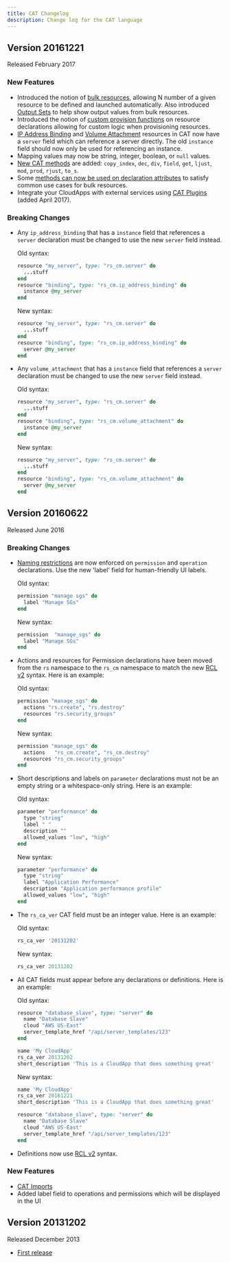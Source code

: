 ```yaml
---
title: CAT Changelog
description: Change log for the CAT language
---
```


## Version 20161221

Released February 2017

### New Features

* Introduced the notion of [bulk resources](v20161221/index.html#resources-bulk-resources), allowing N number of a given resource to be defined and launched automatically. Also introduced [Output Sets](v20161221/index.html#output-sets) to help show output values from bulk resources.
* Introduced the notion of [custom provision functions](v20161221/index.html#resources-custom-provision) on resource declarations allowing for custom logic when provisioning resources.
* [IP Address Binding](./v20161221/ss_CAT_resources.html#resources-ip_address_binding) and [Volume Attachment](./v20161221/ss_CAT_resources.html#resources-volume_attachment) resources in CAT now have a `server` field which can reference a server directly. The old `instance` field should now only be used for referencing an instance.
* Mapping values may now be string, integer, boolean, or `null` values.
* [New CAT methods](./v20161221/index.html#built-in-methods-and-other-keywords) are added: `copy_index`, `dec`, `div`, `field`, `get`, `ljust`, `mod`, `prod`, `rjust`, `to_s`.
* Some [methods can now be used on declaration attributes](v20161221/index.html#built-in-methods-and-other-keywords-using-cat-methods-on-attributes) to satisfy common use cases for bulk resources.
*  Integrate your CloudApps with external services using [CAT Plugins](/ss/guides/ss_plugins.html) (added April 2017).

### Breaking Changes

* Any `ip_address_binding` that has a `instance` field that references a `server` declaration must be changed to use the new `server` field instead. 

    Old syntax:
    ~~~ ruby
    resource "my_server", type: "rs_cm.server" do
      ...stuff
    end
    resource "binding", type: "rs_cm.ip_address_binding" do
      instance @my_server
    end
    ~~~

    New syntax:
    ~~~ ruby
    resource "my_server", type: "rs_cm.server" do
      ...stuff
    end
    resource "binding", type: "rs_cm.ip_address_binding" do
      server @my_server
    end
    ~~~

* Any `volume_attachment` that has a `instance` field that references a `server` declaration must be changed to use the new `server` field instead. 

    Old syntax:
    ~~~ ruby
    resource "my_server", type: "rs_cm.server" do
      ...stuff
    end
    resource "binding", type: "rs_cm.volume_attachment" do
      instance @my_server
    end
    ~~~

    New syntax:
    ~~~ ruby
    resource "my_server", type: "rs_cm.server" do
      ...stuff
    end
    resource "binding", type: "rs_cm.volume_attachment" do
      server @my_server
    end
    ~~~


## Version 20160622

Released June 2016

### Breaking Changes

* [Naming restrictions](/ss/reference/cat/v20161221/index.html#overview-declarations) are now enforced on `permission` and `operation` declarations. Use the new 'label' field for human-friendly UI labels. 

    Old syntax:
    ~~~ ruby
    permission "manage sgs" do 
      label "Manage SGs"
    end
    ~~~

    New syntax:
    ~~~ ruby
    permission 	"manage_sgs" do 
      label "Manage SGs"
    end
    ~~~

* Actions and resources for Permission declarations have been moved from the `rs` namespace to the `rs_cm` namespace to match the new [RCL v2](../rcl/v2/index.html) syntax. Here is an example:

    Old syntax:
    ~~~ ruby
    permission "manage_sgs" do
      actions "rs.create", "rs.destroy"
      resources "rs.security_groups"
    end
    ~~~

    New syntax:
    ~~~ ruby
    permission "manage_sgs" do
      actions   "rs_cm.create", "rs_cm.destroy"
      resources "rs_cm.security_groups"
    end
    ~~~

* Short descriptions and labels on `parameter` declarations must not be an empty string or a whitespace-only string. Here is an example:

    Old syntax:
    ~~~ ruby
    parameter "performance" do  
      type "string"  
      label " "
      description ""
      allowed_values "low", "high"
    end
    ~~~

    New syntax:
    ~~~ ruby
    parameter "performance" do  
      type "string"  
      label "Application Performance"
      description "Application performance profile"
      allowed_values "low", "high"
    end
    ~~~

* The `rs_ca_ver` CAT field must be an integer value. Here is an example:

    Old syntax:
    ~~~ ruby
    rs_ca_ver '20131202'
    ~~~

    New syntax:
    ~~~ ruby
    rs_ca_ver 20131202
    ~~~

* All CAT fields must appear before any declarations or definitions. Here is an example:

    Old syntax:
    ~~~ ruby
    resource "database_slave", type: "server" do
      name "Database Slave"  
      cloud "AWS US-East"
      server_template_href "/api/server_templates/123"
    end

    name 'My CloudApp'
    rs_ca_ver 20131202
    short_description 'This is a CloudApp that does something great'
    ~~~

    New syntax:
    ~~~ ruby
    name 'My CloudApp'
    rs_ca_ver 20161221
    short_description 'This is a CloudApp that does something great'

    resource "database_slave", type: "server" do
      name "Database Slave"  
      cloud "AWS US-East"
      server_template_href "/api/server_templates/123"
    end
    ~~~

* Definitions now use [RCL v2](../rcl/v2/index.html) syntax.

### New Features

* [CAT Imports](../../guides/ss_packaging_cats.html)
* Added label field to operations and permissions which will be displayed in the UI

## Version 20131202

Released December 2013

* [First release](v20131202/index.html)
